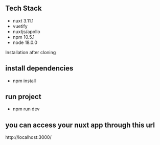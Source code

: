 ## Tech Stack
- nuxt 3.11.1
- vuetify
- nuxtjs/apollo
- npm 10.5.1
- node 18.0.0

Installation after cloning

## install dependencies
- npm install

## run project
- npm run dev

## you can access your nuxt app through this url
http://localhost:3000/

